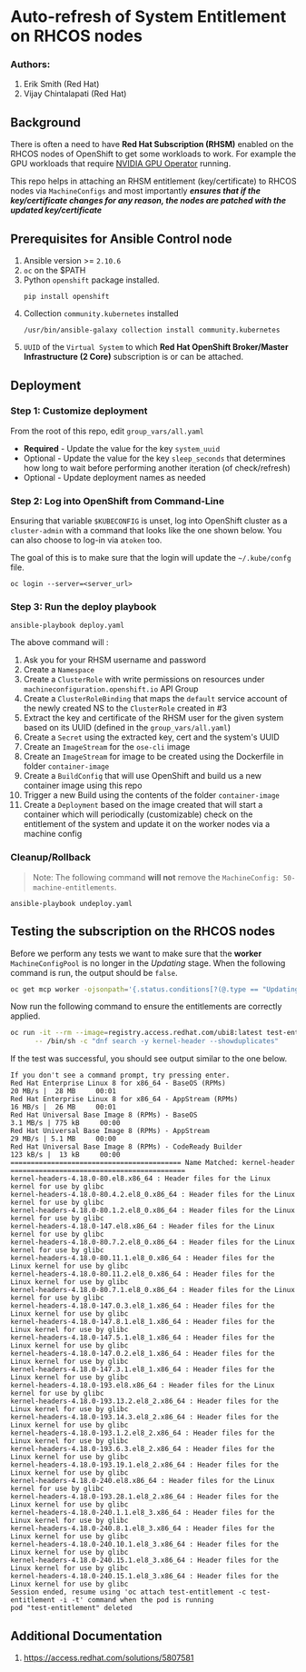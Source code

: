 # Auto-refresh of System Entitlement on RHCOS nodes

### Authors: 
1. Erik Smith (Red Hat)
2. Vijay Chintalapati (Red Hat)


## Background

There is often a need to have **Red Hat Subscription (RHSM)** enabled on the RHCOS nodes of OpenShift to get some workloads to work. For example the GPU workloads that require [NVIDIA GPU Operator](https://docs.nvidia.com/datacenter/kubernetes/openshift-on-gpu-install-guide/index.html#openshift-requirements) running.

This repo helps in attaching an RHSM entitlement (key/certificate) to RHCOS nodes via `MachineConfigs` and most importantly ***ensures that if the key/certificate changes for any reason, the nodes are patched with the updated key/certificate***

## Prerequisites for Ansible Control node

1. Ansible version >= `2.10.6`
2. `oc` on the $PATH
3. Python `openshift` package installed. 
   ```
   pip install openshift
   ```
4. Collection `community.kubernetes` installed 
   ``` 
   /usr/bin/ansible-galaxy collection install community.kubernetes
   ```
5. `UUID` of the `Virtual System` to which **Red Hat OpenShift Broker/Master Infrastructure (2 Core)** subscription is or can be attached.

## Deployment 

### Step 1: Customize deployment

From the root of this repo, edit `group_vars/all.yaml` 
* **Required** - Update the value for the key `system_uuid`
* Optional - Update the value for the key `sleep_seconds` that determines how long to wait before performing another iteration (of check/refresh)
* Optional - Update deployment names as needed

### Step 2: Log into OpenShift from Command-Line

Ensuring that variable `$KUBECONFIG` is unset, log into OpenShift cluster as a `cluster-admin` with a command that looks like the one shown below. You can also choose to log-in via a`token` too.

The goal of this is to make sure that the login will update the `~/.kube/confg` file.

```
oc login --server=<server_url>
```

### Step 3: Run the deploy playbook 

```
ansible-playbook deploy.yaml 
```

The above command will :
1. Ask you for your RHSM username and password
2. Create a `Namespace` 
3. Create a `ClusterRole` with write permissions on resources under `machineconfiguration.openshift.io` API Group
4. Create a `ClusterRoleBinding` that maps the `default` service account of the newly created NS to the `ClusterRole` created in #3
5. Extract the key and certificate of the RHSM user for the given system based on its UUID (defined in the `group_vars/all.yaml`)
6. Create a `Secret` using the extracted key, cert and the system's UUID
7. Create an `ImageStream` for the `ose-cli` image
8. Create an `ImageStream` for image to be created using the Dockerfile in folder `container-image`
9. Create a `BuildConfig` that will use OpenShift and build us a new container image using this repo
10. Trigger a new Build using the contents of the folder `container-image`
11. Create a `Deployment` based on the image created that will start a container which will periodically (customizable) check on the entitlement of the system and update it on the worker nodes via a machine config

### Cleanup/Rollback

> Note: The following command **will not** remove the `MachineConfig: 50-machine-entitlements`.

```
ansible-playbook undeploy.yaml 
```

## Testing the subscription on the RHCOS nodes

Before we perform any tests we want to make sure that the **worker** `MachineConfigPool` is no longer in the *Updating* stage. When the following command is run, the output should be `false`.

```sh 
oc get mcp worker -ojsonpath='{.status.conditions[?(@.type == "Updating")].status}'
```

Now run the following command to ensure the entitlements are correctly applied.

```sh 
oc run -it --rm --image=registry.access.redhat.com/ubi8:latest test-entitlement \
      -- /bin/sh -c "dnf search -y kernel-header --showduplicates"
```

If the test was successful, you should see output similar to the one below.

```text
If you don't see a command prompt, try pressing enter.
Red Hat Enterprise Linux 8 for x86_64 - BaseOS (RPMs)                              20 MB/s |  28 MB     00:01    
Red Hat Enterprise Linux 8 for x86_64 - AppStream (RPMs)                           16 MB/s |  26 MB     00:01    
Red Hat Universal Base Image 8 (RPMs) - BaseOS                                    3.1 MB/s | 775 kB     00:00    
Red Hat Universal Base Image 8 (RPMs) - AppStream                                  29 MB/s | 5.1 MB     00:00    
Red Hat Universal Base Image 8 (RPMs) - CodeReady Builder                         123 kB/s |  13 kB     00:00    
========================================== Name Matched: kernel-header ===========================================
kernel-headers-4.18.0-80.el8.x86_64 : Header files for the Linux kernel for use by glibc
kernel-headers-4.18.0-80.4.2.el8_0.x86_64 : Header files for the Linux kernel for use by glibc
kernel-headers-4.18.0-80.1.2.el8_0.x86_64 : Header files for the Linux kernel for use by glibc
kernel-headers-4.18.0-147.el8.x86_64 : Header files for the Linux kernel for use by glibc
kernel-headers-4.18.0-80.7.2.el8_0.x86_64 : Header files for the Linux kernel for use by glibc
kernel-headers-4.18.0-80.11.1.el8_0.x86_64 : Header files for the Linux kernel for use by glibc
kernel-headers-4.18.0-80.11.2.el8_0.x86_64 : Header files for the Linux kernel for use by glibc
kernel-headers-4.18.0-80.7.1.el8_0.x86_64 : Header files for the Linux kernel for use by glibc
kernel-headers-4.18.0-147.0.3.el8_1.x86_64 : Header files for the Linux kernel for use by glibc
kernel-headers-4.18.0-147.8.1.el8_1.x86_64 : Header files for the Linux kernel for use by glibc
kernel-headers-4.18.0-147.5.1.el8_1.x86_64 : Header files for the Linux kernel for use by glibc
kernel-headers-4.18.0-147.0.2.el8_1.x86_64 : Header files for the Linux kernel for use by glibc
kernel-headers-4.18.0-147.3.1.el8_1.x86_64 : Header files for the Linux kernel for use by glibc
kernel-headers-4.18.0-193.el8.x86_64 : Header files for the Linux kernel for use by glibc
kernel-headers-4.18.0-193.13.2.el8_2.x86_64 : Header files for the Linux kernel for use by glibc
kernel-headers-4.18.0-193.14.3.el8_2.x86_64 : Header files for the Linux kernel for use by glibc
kernel-headers-4.18.0-193.1.2.el8_2.x86_64 : Header files for the Linux kernel for use by glibc
kernel-headers-4.18.0-193.6.3.el8_2.x86_64 : Header files for the Linux kernel for use by glibc
kernel-headers-4.18.0-193.19.1.el8_2.x86_64 : Header files for the Linux kernel for use by glibc
kernel-headers-4.18.0-240.el8.x86_64 : Header files for the Linux kernel for use by glibc
kernel-headers-4.18.0-193.28.1.el8_2.x86_64 : Header files for the Linux kernel for use by glibc
kernel-headers-4.18.0-240.1.1.el8_3.x86_64 : Header files for the Linux kernel for use by glibc
kernel-headers-4.18.0-240.8.1.el8_3.x86_64 : Header files for the Linux kernel for use by glibc
kernel-headers-4.18.0-240.10.1.el8_3.x86_64 : Header files for the Linux kernel for use by glibc
kernel-headers-4.18.0-240.15.1.el8_3.x86_64 : Header files for the Linux kernel for use by glibc
kernel-headers-4.18.0-240.15.1.el8_3.x86_64 : Header files for the Linux kernel for use by glibc
Session ended, resume using 'oc attach test-entitlement -c test-entitlement -i -t' command when the pod is running
pod "test-entitlement" deleted
```

## Additional Documentation
1. https://access.redhat.com/solutions/5807581
